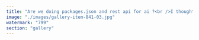 ```yaml
---
title: "Are we doing packages.json and rest api for ai ?<br />I thought those were intelligent?<br />it sounds like levels over levels of unreliable foundations"
image: "./images/gallery-item-841-03.jpg"
watermark: "799"
section: "gallery"
---
```

